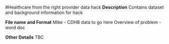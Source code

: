 #Healthcare from the right provider data hack 
**Description**
Contains dataset and background information for hack

**File name and Format**
Mike - CDHB data to go here
Overview of problem - word doc

**Other Details**
TBC


